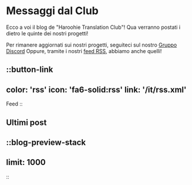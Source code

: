 # Messaggi dal Club

Ecco a voi il blog de "Haroohie Translation Club"! Qua verranno postati i dietro le quinte dei nostri progetti!

Per rimanere aggiornati sui nostri progetti, seguiteci sul nostro [Gruppo Discord](https://discord.gg/nesRSbpeFM)
Oppure, tramite i nostri [feed RSS](/rss.xml), abbiamo anche quelli!

::button-link
---
color: 'rss'
icon: 'fa6-solid:rss'
link: '/it/rss.xml'
---
Feed
::

## Ultimi post
::blog-preview-stack
---
limit: 1000
---
::